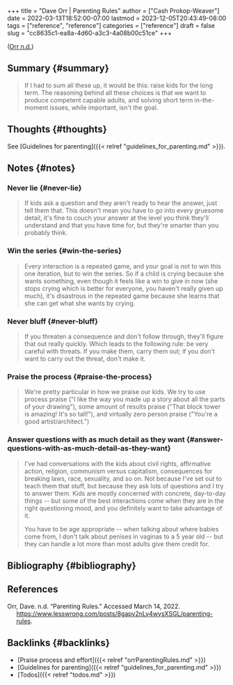 +++
title = "Dave Orr | Parenting Rules"
author = ["Cash Prokop-Weaver"]
date = 2022-03-13T18:52:00-07:00
lastmod = 2023-12-05T20:43:49-08:00
tags = ["reference", "reference"]
categories = ["reference"]
draft = false
slug = "cc8635c1-ea8a-4d60-a3c3-4a08b00c51ce"
+++

(<a href="#citeproc_bib_item_1">Orr n.d.</a>)


## Summary {#summary}

> If I had to sum all these up, it would be this: raise kids for the long term. The reasoning behind all these choices is that we want to produce competent capable adults, and solving short term in-the-moment issues, while important, isn't the goal.


## Thoughts {#thoughts}

See [Guidelines for parenting]({{< relref "guidelines_for_parenting.md" >}}).


## Notes {#notes}


### Never lie {#never-lie}

> If kids ask a question and they aren't ready to hear the answer, just tell them that. This doesn't mean you have to go into every gruesome detail, it's fine to couch your answer at the level you think they'll understand and that you have time for, but they're smarter than you probably think.


### Win the series {#win-the-series}

> Every interaction is a repeated game, and your goal is not to win this one iteration, but to win the series. So if a child is crying because she wants something, even though it feels like a win to give in now (she stops crying which is better for everyone, you haven't really given up much), it's disastrous in the repeated game because she learns that she can get what she wants by crying.


### Never bluff {#never-bluff}

> If you threaten a consequence and don't follow through, they'll figure that out really quickly. Which leads to the following rule: be very careful with threats. If you make them, carry them out; if you don't want to carry out the threat, don't make it.


### Praise the process {#praise-the-process}

> We're pretty particular in how we praise our kids. We try to use process praise ("I like the way you made up a story about all the parts of your drawing"), some amount of results praise ("That block tower is amazing! It's so tall!"), and virtually zero person praise ("You're a good artist/architect.")


### Answer questions with as much detail as they want {#answer-questions-with-as-much-detail-as-they-want}

> I've had conversations with the kids about civil rights, affirmative action, religion, communism versus capitalism, consequences for breaking laws, race, sexuality, and so on. Not because I've set out to teach them that stuff, but because they ask lots of questions and I try to answer them. Kids are mostly concerned with concrete, day-to-day things -- but some of the best interactions come when they are in the right questioning mood, and you definitely want to take advantage of it.
>
> You have to be age appropriate -- when talking about where babies come from, I don't talk about penises in vaginas to a 5 year old -- but they can handle a lot more than most adults give them credit for.


## Bibliography {#bibliography}

## References

<style>.csl-entry{text-indent: -1.5em; margin-left: 1.5em;}</style><div class="csl-bib-body">
  <div class="csl-entry"><a id="citeproc_bib_item_1"></a>Orr, Dave. n.d. “Parenting Rules.” Accessed March 14, 2022. <a href="https://www.lesswrong.com/posts/8gapy2nLy4wysXSGL/parenting-rules">https://www.lesswrong.com/posts/8gapy2nLy4wysXSGL/parenting-rules</a>.</div>
</div>


## Backlinks {#backlinks}

-   [Praise process and effort]({{< relref "orrParentingRules.md" >}})
-   [Guidelines for parenting]({{< relref "guidelines_for_parenting.md" >}})
-   [Todos]({{< relref "todos.md" >}})
